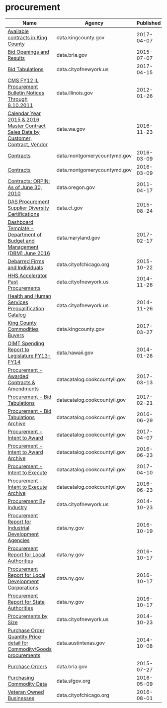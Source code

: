 # procurement

Name | Agency | Published
---- | ---- | ---------
[Available contracts in King County](../datasets/b9jt-enjt.md) | data.kingcounty.gov | 2017-04-07
[Bid Openings and Results](../datasets/u9zk-8nix.md) | data.brla.gov | 2015-07-07
[Bid Tabulations](../datasets/9k82-ys7w.md) | data.cityofnewyork.us | 2017-04-15
[CMS FY12 IL Procurement Bulletin Notices Through 8.10.2011](../datasets/xnye-sgg5.md) | data.illinois.gov | 2012-01-26
[Calendar Year 2015 & 2016 Master Contract Sales Data by Customer, Contract, Vendor](../datasets/n8q6-4twj.md) | data.wa.gov | 2016-11-23
[Contracts](../datasets/vmu2-pnrc.md) | data.montgomerycountymd.gov | 2016-03-09
[Contracts](../datasets/vmu2-pnrc.md) | data.montgomerycountymd.gov | 2016-03-09
[Contracts: ORPIN: As of June 30, 2010](../datasets/br2t-dc7x.md) | data.oregon.gov | 2011-04-17
[DAS Procurement Supplier Diversity Certifications](../datasets/me6n-3yhp.md) | data.ct.gov | 2015-08-24
[Dashboard Template - Department of Budget and Management (DBM) June 2016](../datasets/r6ug-dr3g.md) | data.maryland.gov | 2017-02-17
[Debarred Firms and Individuals](../datasets/y93d-d9e3.md) | data.cityofchicago.org | 2015-10-22
[HHS Accelerator Past Procurements](../datasets/ws4c-4g69.md) | data.cityofnewyork.us | 2014-11-26
[Health and Human Services Prequalification Catalog](../datasets/68rr-d3jr.md) | data.cityofnewyork.us | 2014-11-26
[King County Commodities Buyers](../datasets/sma4-yk4k.md) | data.kingcounty.gov | 2017-03-27
[OIMT Spending Report to Legislature FY13-FY14](../datasets/fh6a-3v4q.md) | data.hawaii.gov | 2014-01-28
[Procurement - Awarded Contracts & Amendments](../datasets/qh8j-6k63.md) | datacatalog.cookcountyil.gov | 2017-03-13
[Procurement - Bid Tabulations](../datasets/32au-zaqn.md) | datacatalog.cookcountyil.gov | 2017-02-21
[Procurement - Bid Tabulations Archive](../datasets/pn38-yupm.md) | datacatalog.cookcountyil.gov | 2016-06-29
[Procurement - Intent to Award](../datasets/bgq7-v7ms.md) | datacatalog.cookcountyil.gov | 2017-04-07
[Procurement - Intent to Award Archive](../datasets/52k2-p47e.md) | datacatalog.cookcountyil.gov | 2016-06-23
[Procurement - Intent to Execute](../datasets/ag43-fvd7.md) | datacatalog.cookcountyil.gov | 2017-04-10
[Procurement - Intent to Execute Archive](../datasets/gh3w-vkp5.md) | datacatalog.cookcountyil.gov | 2016-06-23
[Procurement By Industry](../datasets/nd82-bi9f.md) | data.cityofnewyork.us | 2014-10-23
[Procurement Report for Industrial Development Agencies](../datasets/p3p6-xqr5.md) | data.ny.gov | 2016-10-19
[Procurement Report for Local Authorities](../datasets/8w5p-k45m.md) | data.ny.gov | 2016-10-17
[Procurement Report for Local Development Corporations](../datasets/d84c-dk28.md) | data.ny.gov | 2016-10-17
[Procurement Report for State Authorities](../datasets/ehig-g5x3.md) | data.ny.gov | 2016-10-17
[Procurements by Size](../datasets/ewmy-2fww.md) | data.cityofnewyork.us | 2014-10-23
[Purchase Order Quantity Price detail for Commodity/Goods procurements](../datasets/3ebq-e9iz.md) | data.austintexas.gov | 2014-10-08
[Purchase Orders](../datasets/54bn-2sqf.md) | data.brla.gov | 2015-07-27
[Purchasing Commodity Data](../datasets/ebsh-uavg.md) | data.sfgov.org | 2016-05-09
[Veteran Owned Businesses](../datasets/czzw-ymcb.md) | data.cityofchicago.org | 2016-08-01

